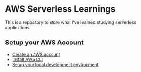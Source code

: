# AWS Serverless Learnings

This is a repository to store what I've learned studying serverless applications

## Setup your AWS Account

- [Create an AWS account](https://portal.aws.amazon.com/billing/signup?e=gs&p=gsrc#/start)
- [Install AWS CLI](https://aws.amazon.com/pt/cli/)
- [Setup your local development environment](https://docs.aws.amazon.com/cli/latest/userguide/cli-chap-configure.html)